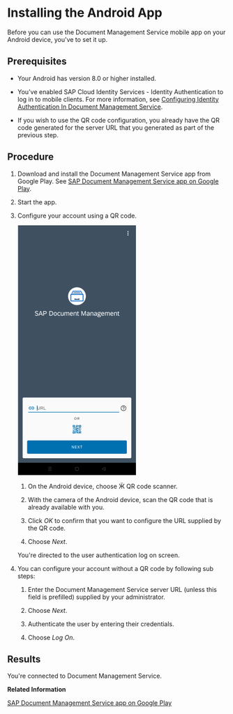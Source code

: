 <!-- loio16623553fdb8487b8e09f265f1fce347 -->

<link rel="stylesheet" type="text/css" href="css/sap-icons.css"/>

# Installing the Android App

Before you can use the Document Management Service mobile app on your Android device, you've to set it up.



<a name="loio16623553fdb8487b8e09f265f1fce347__prereq_N10014_N10011_N10001"/>

## Prerequisites

-   Your Android has version 8.0 or higher installed.

-   You've enabled SAP Cloud Identity Services - Identity Authentication to log in to mobile clients. For more information, see [Configuring Identity Authentication In Document Management Service](configuring-identity-authentication-in-document-management-service-cf44481.md).

-   If you wish to use the QR code configuration, you already have the QR code generated for the server URL that you generated as part of the previous step.




<a name="loio16623553fdb8487b8e09f265f1fce347__steps_lvn_mht_5k"/>

## Procedure

1.  Download and install the Document Management Service app from Google Play. See [SAP Document Management Service app on Google Play](https://play.google.com/store/apps/details?id=com.sap.sdm.android).

2.  Start the app.

3.  Configure your account using a QR code.

    ![](images/Android_QR_Code_Scan_Image_SDM_16996ac.png)

    1.  On the Android device, choose <span class="SAP-icons-V5"></span> QR code scanner.

    2.  With the camera of the Android device, scan the QR code that is already available with you.

    3.  Click *OK* to confirm that you want to configure the URL supplied by the QR code.

    4.  Choose *Next*.


    You're directed to the user authentication log on screen.

4.  You can configure your account without a QR code by following sub steps:

    1.  Enter the Document Management Service server URL \(unless this field is prefilled\) supplied by your administrator.

    2.  Choose *Next*.

    3.  Authenticate the user by entering their credentials.

    4.  Choose *Log On*.





## Results

You're connected to Document Management Service.

**Related Information**  


[SAP Document Management Service app on Google Play](https://play.google.com/store/apps/details?id=com.sap.sdm.android)

